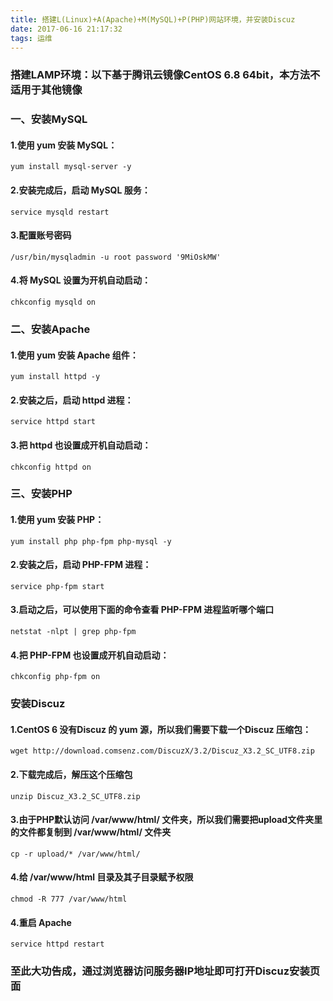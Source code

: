 ```yaml
---
title: 搭建L(Linux)+A(Apache)+M(MySQL)+P(PHP)网站环境，并安装Discuz
date: 2017-06-16 21:17:32
tags: 运维
---
```


### 搭建LAMP环境：以下基于腾讯云镜像CentOS 6.8 64bit，本方法不适用于其他镜像

### 一、安装MySQL

#### 1.使用 yum 安装 MySQL：

    yum install mysql-server -y

#### 2.安装完成后，启动 MySQL 服务：

    service mysqld restart
<!--more-->
#### 3.配置账号密码

    /usr/bin/mysqladmin -u root password '9MiOskMW'

#### 4.将 MySQL 设置为开机自动启动：

    chkconfig mysqld on

### 二、安装Apache

#### 1.使用 yum 安装 Apache 组件：

    yum install httpd -y

#### 2.安装之后，启动 httpd 进程：

    service httpd start

#### 3.把 httpd 也设置成开机自动启动：

    chkconfig httpd on

### 三、安装PHP

#### 1.使用 yum 安装 PHP：

    yum install php php-fpm php-mysql -y

#### 2.安装之后，启动 PHP-FPM 进程：

    service php-fpm start

#### 3.启动之后，可以使用下面的命令查看 PHP-FPM 进程监听哪个端口

    netstat -nlpt | grep php-fpm

#### 4.把 PHP-FPM 也设置成开机自动启动：

    chkconfig php-fpm on

### 安装Discuz

#### 1.CentOS 6 没有Discuz 的 yum 源，所以我们需要下载一个Discuz 压缩包：

    wget http://download.comsenz.com/DiscuzX/3.2/Discuz_X3.2_SC_UTF8.zip

#### 2.下载完成后，解压这个压缩包

    unzip Discuz_X3.2_SC_UTF8.zip

#### 3.由于PHP默认访问 /var/www/html/ 文件夹，所以我们需要把upload文件夹里的文件都复制到 /var/www/html/ 文件夹

    cp -r upload/* /var/www/html/

#### 4.给 /var/www/html 目录及其子目录赋予权限

    chmod -R 777 /var/www/html

#### 4.重启 Apache

    service httpd restart

### 至此大功告成，通过浏览器访问服务器IP地址即可打开Discuz安装页面